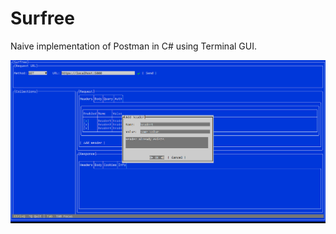 # Surfree

Naive implementation of Postman in C# using Terminal GUI.

![exmaple](assets/example.png)